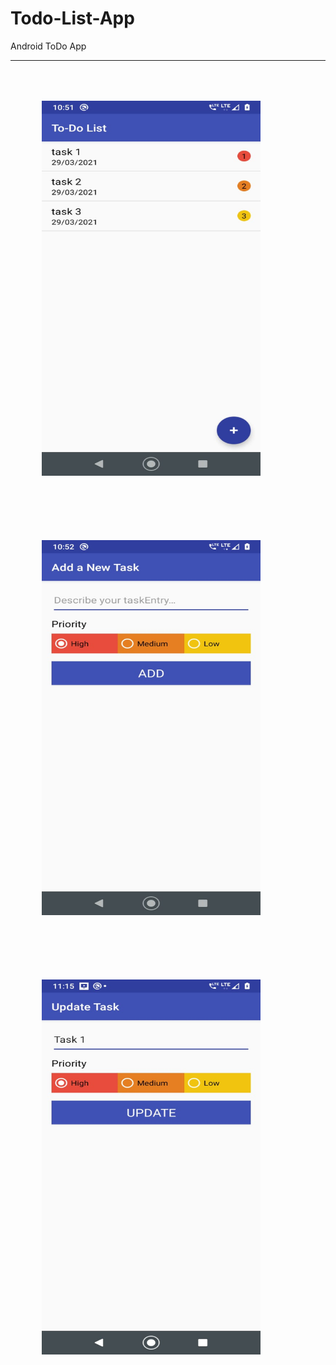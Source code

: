 # Todo-List-App
Android ToDo App
<hr/>
<img src="img1.jpeg" width="350" height="600" style="padding:50px">
<img src="img2.jpeg" width="350" height="600" style="padding:50px">
<img src="img3.jpeg" width="350" height="600" style="padding:50px">
